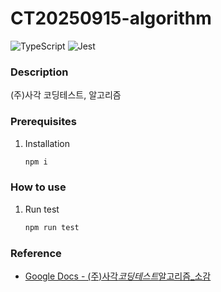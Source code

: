 # CT20250915-algorithm

![TypeScript](https://img.shields.io/badge/typescript-%23007ACC.svg?style=for-the-badge&logo=typescript&logoColor=white)
![Jest](https://img.shields.io/badge/-jest-%23C21325?style=for-the-badge&logo=jest&logoColor=white)

### Description

(주)사각 코딩테스트, 알고리즘

### Prerequisites

1. Installation

   ```bash
   npm i
   ```

### How to use

1. Run test

   ```bash
   npm run test
   ```

### Reference

- [Google Docs - (주)사각*코딩테스트*알고리즘\_소감](https://docs.google.com/document/d/1ALvSs5mcM7iCsuaVY9PnyR4yMT3mq1nJ0E8HFzqOiAs/edit?usp=sharing)
